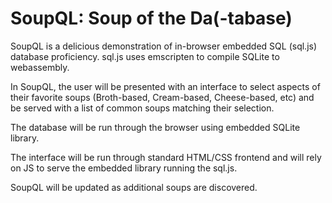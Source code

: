 # SoupQL: Soup of the Da(-tabase)

SoupQL is a delicious demonstration of in-browser embedded SQL (sql.js) database proficiency. sql.js uses emscripten to compile SQLite to webassembly. 

In SoupQL, the user will be presented with an interface to select aspects of their favorite soups (Broth-based, Cream-based, Cheese-based, etc) and be served with a list of common soups matching their selection. 

The database will be run through the browser using embedded SQLite library. 

The interface will be run through standard HTML/CSS frontend and will rely on JS to serve the embedded library running the sql.js. 

SoupQL will be updated as additional soups are discovered. 

